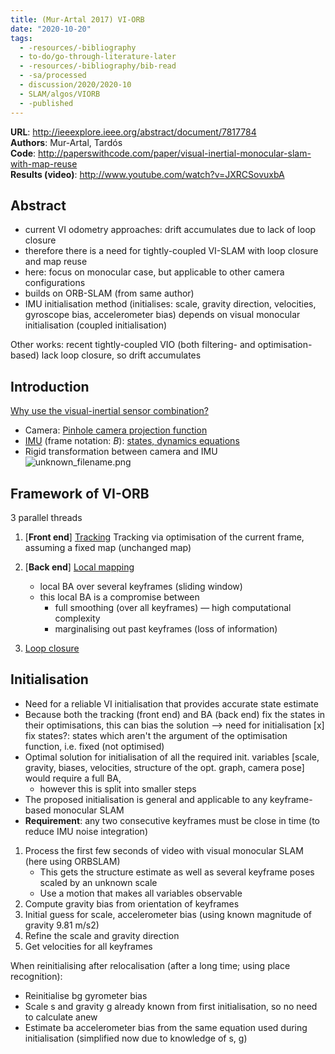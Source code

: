 ```yaml
---
title: (Mur-Artal 2017) VI-ORB
date: "2020-10-20"
tags:
  - -resources/-bibliography
  - to-do/go-through-literature-later
  - -resources/-bibliography/bib-read
  - -sa/processed
  - discussion/2020/2020-10
  - SLAM/algos/VIORB
  - -published
---
```


**URL**: <http://ieeexplore.ieee.org/abstract/document/7817784>  
**Authors**: Mur-Artal, Tardós  
**Code**: <http://paperswithcode.com/paper/visual-inertial-monocular-slam-with-map-reuse>  
**Results (video)**: <http://www.youtube.com/watch?v=JXRCSovuxbA>

## Abstract

*   current VI odometry approaches: drift accumulates due to lack of loop closure
*   therefore there is a need for tightly-coupled VI-SLAM with loop closure and map reuse
*   here: focus on monocular case, but applicable to other camera configurations
*   builds on ORB-SLAM (from same author)
*   IMU initialisation method (initialises: scale, gravity direction, velocities, gyroscope bias, accelerometer bias) depends on visual monocular initialisation (coupled initialisation)

Other works: recent tightly-coupled VIO (both filtering- and optimisation-based) lack loop closure, so drift accumulates

## Introduction
[Why use the visual-inertial sensor combination?](SLAM/why-use-the-visual-inertial-sensor-combination.md)

*   Camera: [Pinhole camera projection function](pinhole-camera-projection-function.md)
*   [IMU](sensors/imu.md) (frame notation: $B$): [states, dynamics equations](studienarbeit/imu-states-dynamics-equations.md)
*   Rigid transformation between camera and IMU ![unknown_filename.png](./_resources/[Mur-Artal_2017]_VI-ORB.resources/unknown_filename.png)

## Framework of VI-ORB

3 parallel threads

1.  \[**Front end**\] [Tracking](studienarbeit/tracking-in-viorb)
    Tracking via optimisation of the current frame, assuming a fixed map (unchanged map)
    
2.  \[**Back end**\] [Local mapping](studienarbeit/mapping-in-viorb)
    *   local BA over several keyframes (sliding window)
    *   this local BA is a compromise between
        *   full smoothing (over all keyframes) — high computational complexity
        *   marginalising out past keyframes (loss of information)
3.  [Loop closure](SLAM/loop-closing-in-viorb.md)

## Initialisation

*   Need for a reliable VI initialisation that provides accurate state estimate
*   Because both the tracking (front end) and BA (back end) fix the states in their optimisations, this can bias the solution --> need for initialisation [x] fix states?: states which aren't the argument of the optimisation function, i.e. fixed (not optimised)
*   Optimal solution for initialisation of all the required init. variables \[scale, gravity, biases, velocities, structure of the opt. graph, camera pose\] would require a full BA,
    *   however this is split into smaller steps
*   The proposed initialisation is general and applicable to any keyframe-based monocular SLAM
*   **Requirement**: any two consecutive keyframes must be close in time (to reduce IMU noise integration)


1.  Process the first few seconds of video with visual monocular SLAM (here using ORBSLAM)
    *   This gets the structure estimate as well as several keyframe poses scaled by an unknown scale
    *   Use a motion that makes all variables observable
2.  Compute gravity bias from orientation of keyframes
3.  Initial guess for scale, accelerometer bias (using known magnitude of gravity 9.81 m/s2)
4.  Refine the scale and gravity direction
5.  Get velocities for all keyframes


When reinitialising after relocalisation (after a long time; using place recognition):

*   Reinitialise bg gyrometer bias
*   Scale s and gravity g already known from first initialisation, so no need to calculate anew
*   Estimate ba accelerometer bias from the same equation used during initialisation (simplified now due to knowledge of s, g)

